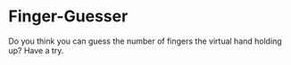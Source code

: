 # Finger-Guesser
Do you think you can guess the number of fingers the virtual hand holding up? Have a try.
